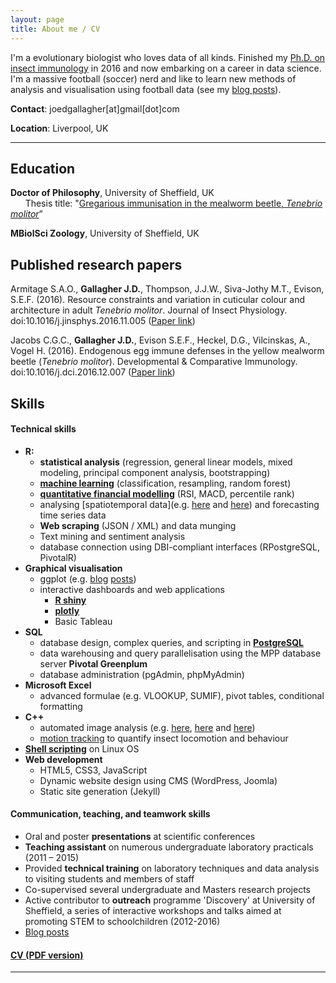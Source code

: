 ```yaml
---
layout: page
title: About me / CV
---
```


I'm a evolutionary biologist who loves data of all kinds. Finished my [Ph.D. on insect immunology](http://etheses.whiterose.ac.uk/12275/) in 2016 and now embarking on a career in data science. I'm a massive football (soccer) nerd and like to learn new methods of analysis and visualisation using football data (see my [blog posts](/#blog-latest)).

**Contact**: joedgallagher[at]gmail[dot]com

**Location**: Liverpool, UK

______

Education
---------

**Doctor of Philosophy**, University of Sheffield, UK  
&nbsp;&nbsp;&nbsp;&nbsp;&nbsp;&nbsp;Thesis title: "[Gregarious immunisation in the mealworm beetle, *Tenebrio molitor*](http://etheses.whiterose.ac.uk/12275/)”

**MBiolSci Zoology**, University of Sheffield, UK


Published research papers
---------

Armitage S.A.O., **Gallagher J.D.**, Thompson, J.J.W., Siva-Jothy M.T., Evison, S.E.F. (2016). Resource constraints and variation in cuticular colour and architecture in adult *Tenebrio molitor*. Journal of Insect Physiology. doi:10.1016/j.jinsphys.2016.11.005 ([Paper link](https://www.researchgate.net/publication/310394762_Cuticular_colour_reflects_underlying_architecture_and_is_affected_by_a_limiting_resource))

Jacobs C.G.C., **Gallagher J.D.**, Evison S.E.F., Heckel, D.G., Vilcinskas, A., Vogel H. (2016). Endogenous egg immune defenses in the yellow mealworm beetle (*Tenebrio molitor*). Developmental & Comparative Immunology. doi:10.1016/j.dci.2016.12.007 ([Paper link](https://www.researchgate.net/publication/311993256_Endogenous_egg_immune_defenses_in_the_yellow_mealworm_beetle_Tenebrio_molitor))


Skills
---------
#### Technical skills

* **R:**
    * **statistical analysis** (regression, general linear models, mixed modeling, principal component analysis, bootstrapping)
    * [**machine learning**](https://github.com/JoGall/FantasyPL) (classification, resampling, random forest)
    * [**quantitative financial modelling**](https://github.com/JoGall/quantdb) (RSI, MACD, percentile rank)
    * analysing [spatiotemporal data](e.g. [here](https://github.com/JoGall/simulated-walks) and [here](https://github.com/JoGall/rubitrail)) and forecasting time series data
    * **Web scraping** (JSON / XML) and data munging
    * Text mining and sentiment analysis
    * database connection using DBI-compliant interfaces (RPostgreSQL, PivotalR)
* **Graphical visualisation**
    * ggplot (e.g. [blog](https://jogall.github.io/2017-05-24-final-gameweek-extravaganzas/) [posts](https://jogall.github.io/2017-08-04-robin-hood-teams/))
    * interactive dashboards and web applications
        * [**R shiny**](https://jdgallagher.shinyapps.io/seasonStats/)
        * [**plotly**](https://plot.ly/~jogal)
        * Basic Tableau
* **SQL**
    * database design, complex queries, and scripting in [**PostgreSQL**](https://github.com/JoGall/quantdb)
    * data warehousing and query parallelisation using the MPP database server **Pivotal Greenplum**
    * database administration (pgAdmin, phpMyAdmin)
* **Microsoft Excel**
    * advanced formulae (e.g. VLOOKUP, SUMIF), pivot tables, conditional formatting
* **C++**
    * automated image analysis (e.g. [here](https://github.com/JoGall/nylon-encapsulation), [here](https://github.com/JoGall/ladybird-spots) and [here](https://github.com/JoGall/cuticular-melanisation))
    * [motion tracking](https://sourceforge.net/projects/ubitrail/) to quantify insect locomotion and behaviour
* [**Shell scripting**](https://github.com/JoGall/quantdb) on Linux OS
* **Web development**
    * HTML5, CSS3, JavaScript
    * Dynamic website design using CMS (WordPress, Joomla)
    * Static site generation (Jekyll)


#### Communication, teaching, and teamwork skills
* Oral and poster **presentations** at scientific conferences
* **Teaching assistant** on numerous undergraduate laboratory practicals
(2011 – 2015)
* Provided **technical training** on laboratory techniques and data analysis to visiting students and members of staff
* Co-supervised several undergraduate and Masters research projects
* Active contributor to **outreach** programme 'Discovery' at University of Sheffield, a series of interactive workshops and talks aimed at promoting STEM to schoolchildren (2012-2016)
* [Blog posts](/#blog-latest)

#### [CV (PDF version)](http://jogall.github.io/JDGallagher_CV.pdf)

------------

